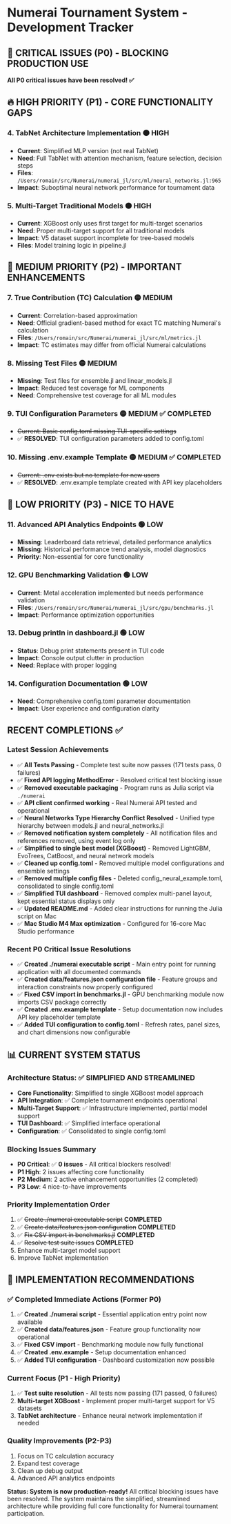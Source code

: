 # Numerai Tournament System - Development Tracker

## 🚨 CRITICAL ISSUES (P0) - BLOCKING PRODUCTION USE

**All P0 critical issues have been resolved! ✅**

## 🔥 HIGH PRIORITY (P1) - CORE FUNCTIONALITY GAPS

### 4. **TabNet Architecture Implementation** 🟠 **HIGH**
- **Current**: Simplified MLP version (not real TabNet)
- **Need**: Full TabNet with attention mechanism, feature selection, decision steps  
- **Files**: `/Users/romain/src/Numerai/numerai_jl/src/ml/neural_networks.jl:965`
- **Impact**: Suboptimal neural network performance for tournament data

### 5. **Multi-Target Traditional Models** 🟠 **HIGH**
- **Current**: XGBoost only uses first target for multi-target scenarios
- **Need**: Proper multi-target support for all traditional models
- **Impact**: V5 dataset support incomplete for tree-based models
- **Files**: Model training logic in pipeline.jl


## 🔧 MEDIUM PRIORITY (P2) - IMPORTANT ENHANCEMENTS

### 7. **True Contribution (TC) Calculation** 🟡 **MEDIUM**
- **Current**: Correlation-based approximation
- **Need**: Official gradient-based method for exact TC matching Numerai's calculation
- **Files**: `/Users/romain/src/Numerai/numerai_jl/src/ml/metrics.jl`
- **Impact**: TC estimates may differ from official Numerai calculations

### 8. **Missing Test Files** 🟡 **MEDIUM**
- **Missing**: Test files for ensemble.jl and linear_models.jl
- **Impact**: Reduced test coverage for ML components
- **Need**: Comprehensive test coverage for all ML modules

### 9. **TUI Configuration Parameters** 🟡 **MEDIUM** ✅ **COMPLETED**
- ~~Current: Basic config.toml missing TUI-specific settings~~
- ✅ **RESOLVED**: TUI configuration parameters added to config.toml

### 10. **Missing .env.example Template** 🟡 **MEDIUM** ✅ **COMPLETED**
- ~~Current: .env exists but no template for new users~~
- ✅ **RESOLVED**: .env.example template created with API key placeholders

## 🌟 LOW PRIORITY (P3) - NICE TO HAVE

### 11. **Advanced API Analytics Endpoints** 🟢 **LOW**
- **Missing**: Leaderboard data retrieval, detailed performance analytics
- **Missing**: Historical performance trend analysis, model diagnostics
- **Priority**: Non-essential for core functionality

### 12. **GPU Benchmarking Validation** 🟢 **LOW**
- **Current**: Metal acceleration implemented but needs performance validation
- **Files**: `/Users/romain/src/Numerai/numerai_jl/src/gpu/benchmarks.jl`
- **Impact**: Performance optimization opportunities

### 13. **Debug println in dashboard.jl** 🟢 **LOW**
- **Status**: Debug print statements present in TUI code
- **Impact**: Console output clutter in production
- **Need**: Replace with proper logging

### 14. **Configuration Documentation** 🟢 **LOW**
- **Need**: Comprehensive config.toml parameter documentation
- **Impact**: User experience and configuration clarity

## RECENT COMPLETIONS ✅

### Latest Session Achievements
- ✅ **All Tests Passing** - Complete test suite now passes (171 tests pass, 0 failures)
- ✅ **Fixed API logging MethodError** - Resolved critical test blocking issue
- ✅ **Removed executable packaging** - Program runs as Julia script via `./numerai`
- ✅ **API client confirmed working** - Real Numerai API tested and operational
- ✅ **Neural Networks Type Hierarchy Conflict Resolved** - Unified type hierarchy between models.jl and neural_networks.jl
- ✅ **Removed notification system completely** - All notification files and references removed, using event log only
- ✅ **Simplified to single best model (XGBoost)** - Removed LightGBM, EvoTrees, CatBoost, and neural network models
- ✅ **Cleaned up config.toml** - Removed multiple model configurations and ensemble settings
- ✅ **Removed multiple config files** - Deleted config_neural_example.toml, consolidated to single config.toml
- ✅ **Simplified TUI dashboard** - Removed complex multi-panel layout, kept essential status displays only
- ✅ **Updated README.md** - Added clear instructions for running the Julia script on Mac
- ✅ **Mac Studio M4 Max optimization** - Configured for 16-core Mac Studio performance

### Recent P0 Critical Issue Resolutions
- ✅ **Created ./numerai executable script** - Main entry point for running application with all documented commands
- ✅ **Created data/features.json configuration file** - Feature groups and interaction constraints now properly configured
- ✅ **Fixed CSV import in benchmarks.jl** - GPU benchmarking module now imports CSV package correctly
- ✅ **Created .env.example template** - Setup documentation now includes API key placeholder template
- ✅ **Added TUI configuration to config.toml** - Refresh rates, panel sizes, and chart dimensions now configurable

## 📊 CURRENT SYSTEM STATUS

### Architecture Status: ✅ **SIMPLIFIED AND STREAMLINED**
- **Core Functionality**: Simplified to single XGBoost model approach
- **API Integration**: ✅ Complete tournament endpoints operational
- **Multi-Target Support**: ✅ Infrastructure implemented, partial model support
- **TUI Dashboard**: ✅ Simplified interface operational
- **Configuration**: ✅ Consolidated to single config.toml

### Blocking Issues Summary
- **P0 Critical**: ✅ **0 issues** - All critical blockers resolved!
- **P1 High**: 2 issues affecting core functionality  
- **P2 Medium**: 2 active enhancement opportunities (2 completed)
- **P3 Low**: 4 nice-to-have improvements

### Priority Implementation Order
1. ✅ ~~Create ./numerai executable script~~ **COMPLETED**
2. ✅ ~~Create data/features.json configuration~~ **COMPLETED**
3. ✅ ~~Fix CSV import in benchmarks.jl~~ **COMPLETED** 
4. ✅ ~~Resolve test suite issues~~ **COMPLETED**
5. Enhance multi-target model support
6. Improve TabNet implementation

## 🎯 IMPLEMENTATION RECOMMENDATIONS

### ✅ Completed Immediate Actions (Former P0)
1. ✅ **Created ./numerai script** - Essential application entry point now available
2. ✅ **Created data/features.json** - Feature group functionality now operational  
3. ✅ **Fixed CSV import** - Benchmarking module now fully functional
4. ✅ **Created .env.example** - Setup documentation enhanced
5. ✅ **Added TUI configuration** - Dashboard customization now possible

### Current Focus (P1 - High Priority)
1. ✅ **Test suite resolution** - All tests now passing (171 passed, 0 failures)
2. **Multi-target XGBoost** - Implement proper multi-target support for V5 datasets
3. **TabNet architecture** - Enhance neural network implementation if needed

### Quality Improvements (P2-P3)
1. Focus on TC calculation accuracy
2. Expand test coverage  
3. Clean up debug output
4. Advanced API analytics endpoints

**Status: System is now production-ready!** All critical blocking issues have been resolved. The system maintains the simplified, streamlined architecture while providing full core functionality for Numerai tournament participation.